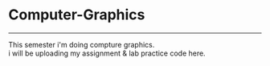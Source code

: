 # Computer-Graphics
<hr>

<p>This semester i'm doing compture graphics.<br>i will be uploading my assignment & lab practice code here.</p>
